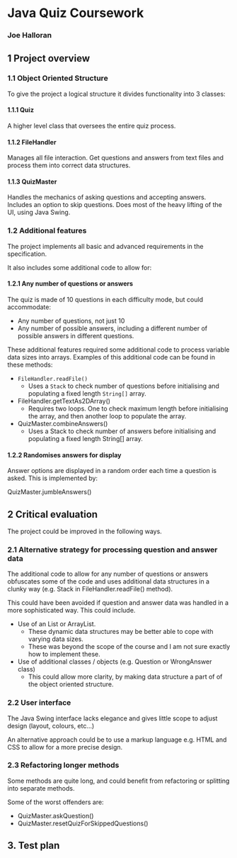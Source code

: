 # Java Quiz Coursework
### Joe Halloran

## 1       Project overview

### 1.1	    Object Oriented Structure

To give the project a logical structure it divides functionality into 3 classes:

#### 1.1.1   Quiz

A higher level class that oversees the entire quiz process.

#### 1.1.2	FileHandler

Manages all file interaction. Get questions and answers from text files and process them into correct data structures.

#### 1.1.3	QuizMaster

Handles the mechanics of asking questions and accepting answers. Includes an option to skip questions. Does most of the heavy lifting of the UI, using Java Swing.

### 1.2 	Additional features

The project implements all basic and advanced requirements in the specification.

It also includes some additional code to allow for:

#### 1.2.1	Any number of questions or answers

The quiz is made of 10 questions in each difficulty mode, but could accommodate:

* Any number of questions, not just 10
* Any number of possible answers, including a different number of possible answers in different questions.

These additional features required some additional code to process variable data sizes into arrays. Examples of this additional code can be found in these methods:

* `FileHandler.readFile()`
    * Uses a ```Stack``` to check number of questions before initialising and populating a fixed length ```String[]``` array.
* FileHandler.getTextAs2DArray()
    * Requires two loops. One to check maximum length before initialising the array, and then another loop to populate the array.
* QuizMaster.combineAnswers()
    * Uses a Stack to check number of answers before initialising and populating a fixed length String[] array.

#### 1.2.2 Randomises answers for display
Answer options are displayed in a random order each time a question is asked. This is implemented by:

QuizMaster.jumbleAnswers()

## 2       Critical evaluation
The project could be improved in the following ways.

### 2.1     Alternative strategy for processing question and answer data
The additional code to allow for any number of questions or answers obfuscates some of the code and uses additional data structures in a clunky way (e.g. Stack in FileHandler.readFile() method).

This could have been avoided if question and answer data was handled in a more sophisticated way. This could include.
* Use of an List or ArrayList.
    * These dynamic data structures may be better able to cope with varying data sizes.
    * These was beyond the scope of the course and I am not sure exactly how to implement these.
* Use of additional classes / objects (e.g. Question or WrongAnswer class)
    * This could allow more clarity, by making data structure a part of of the object oriented structure.

### 2.2     User interface
The Java Swing interface lacks elegance and gives little scope to adjust design (layout, colours, etc…)

An alternative approach could be to use a markup language e.g. HTML and CSS to allow for a more precise design.

### 2.3     Refactoring longer methods
Some methods are quite long, and could benefit from refactoring or splitting into separate methods.

Some of the worst offenders are:
* QuizMaster.askQuestion()
* QuizMaster.resetQuizForSkippedQuestions()

## 3.      Test plan